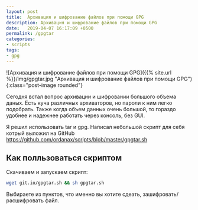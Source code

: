 ```yaml
---
layout: post
title:  Архивация и шифрование файлов при помощи GPG
description: Архивация и шифрование файлов при помощи GPG
date:   2019-04-07 16:17:09 +0500
permalink: /gpgtar
categories: 
- scripts
tags:
- gpg
---
```

![Архивация и шифрование файлов при помощи GPG]({{% site.url %}}/img/gpgtar.jpg "Архивация и шифрование файлов при помощи GPG"){:class="post-image rounded"}

Сегодня встал вопрос архивации и шифровании большого объема даных.
Есть куча различных архиваторов, но пароли к ним легко подобрать. Также когда объем данных очень большой, то гораздо удобнее и надежнее работать через консоль, без GUI.

Я решил использовать tar и gpg. Написал небольшой скрипт для себя котрый выложил на GitHub https://github.com/ordanax/scripts/blob/master/gpgtar.sh

## Как полльзоваться скриптом
Скачиваем и запускаем скрипт:

```bash
wget git.io/gpgtar.sh && sh gpgtar.sh
```

Выбираете из пунктов, что именно вы хотите сдеать, зашифровать/расшифровать файл.
